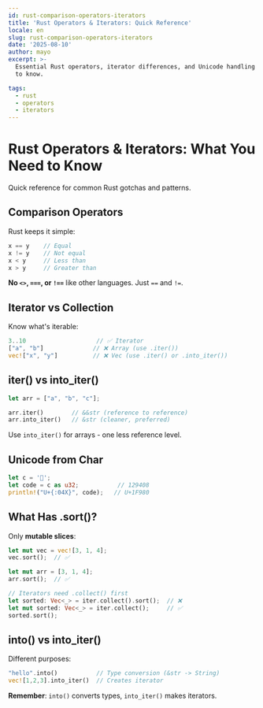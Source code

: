 ```yaml
---
id: rust-comparison-operators-iterators
title: 'Rust Operators & Iterators: Quick Reference'
locale: en
slug: rust-comparison-operators-iterators
date: '2025-08-10'
author: mayo
excerpt: >-
  Essential Rust operators, iterator differences, and Unicode handling you need
  to know.

tags:
  - rust
  - operators
  - iterators
---
```


# Rust Operators & Iterators: What You Need to Know

Quick reference for common Rust gotchas and patterns.

## Comparison Operators

Rust keeps it simple:
```rust
x == y    // Equal
x != y    // Not equal
x < y     // Less than
x > y     // Greater than
```

**No `<>`, `===`, or `!==`** like other languages. Just `==` and `!=`.

## Iterator vs Collection

Know what's iterable:
```rust
3..10                    // ✅ Iterator
["a", "b"]              // ❌ Array (use .iter())
vec!["x", "y"]          // ❌ Vec (use .iter() or .into_iter())
```

## iter() vs into_iter()

```rust
let arr = ["a", "b", "c"];

arr.iter()        // &&str (reference to reference)
arr.into_iter()   // &str (cleaner, preferred)
```

Use `into_iter()` for arrays - one less reference level.

## Unicode from Char

```rust
let c = '🦀';
let code = c as u32;           // 129408
println!("U+{:04X}", code);   // U+1F980
```

## What Has .sort()?

Only **mutable slices**:
```rust
let mut vec = vec![3, 1, 4];
vec.sort();  // ✅

let mut arr = [3, 1, 4];
arr.sort();  // ✅

// Iterators need .collect() first
let sorted: Vec<_> = iter.collect().sort();  // ❌
let mut sorted: Vec<_> = iter.collect();     // ✅
sorted.sort();
```

## into() vs into_iter()

Different purposes:
```rust
"hello".into()           // Type conversion (&str -> String)
vec![1,2,3].into_iter()  // Creates iterator
```

**Remember**: `into()` converts types, `into_iter()` makes iterators.
